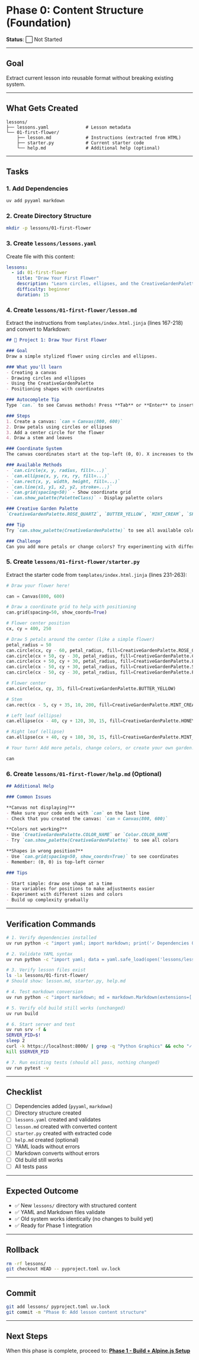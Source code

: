 # Phase 0: Content Structure (Foundation)

**Status**: ⬜ Not Started

---

## Goal

Extract current lesson into reusable format without breaking existing system.

---

## What Gets Created

```
lessons/
├── lessons.yaml              # Lesson metadata
└── 01-first-flower/
    ├── lesson.md             # Instructions (extracted from HTML)
    ├── starter.py            # Current starter code
    └── help.md               # Additional help (optional)
```

---

## Tasks

### 1. Add Dependencies

```bash
uv add pyyaml markdown
```

### 2. Create Directory Structure

```bash
mkdir -p lessons/01-first-flower
```

### 3. Create `lessons/lessons.yaml`

Create file with this content:

```yaml
lessons:
  - id: 01-first-flower
    title: "Draw Your First Flower"
    description: "Learn circles, ellipses, and the CreativeGardenPalette"
    difficulty: beginner
    duration: 15
```

### 4. Create `lessons/01-first-flower/lesson.md`

Extract the instructions from `templates/index.html.jinja` (lines 167-218) and convert to Markdown:

```markdown
## 🌸 Project 1: Draw Your First Flower

### Goal
Draw a simple stylized flower using circles and ellipses.

### What you'll learn
- Creating a canvas
- Drawing circles and ellipses
- Using the CreativeGardenPalette
- Positioning shapes with coordinates

### Autocomplete Tip
Type `can.` to see Canvas methods! Press **Tab** or **Enter** to insert working example code with all parameters. Then customize the values!

### Steps
1. Create a canvas: `can = Canvas(800, 600)`
2. Draw petals using circles or ellipses
3. Add a center circle for the flower
4. Draw a stem and leaves

### Coordinate System
The canvas coordinates start at the top-left (0, 0). X increases to the right, Y increases downward.

### Available Methods
- `can.circle(x, y, radius, fill=...)`
- `can.ellipse(x, y, rx, ry, fill=...)`
- `can.rect(x, y, width, height, fill=...)`
- `can.line(x1, y1, x2, y2, stroke=...)`
- `can.grid(spacing=50)` - Show coordinate grid
- `can.show_palette(PaletteClass)` - Display palette colors

### Creative Garden Palette
`CreativeGardenPalette.ROSE_QUARTZ`, `BUTTER_YELLOW`, `MINT_CREAM`, `SKY_BREEZE`, `LILAC_DREAM`, `CORAL_BLUSH`

### Tip
Try `can.show_palette(CreativeGardenPalette)` to see all available colors! Also available: `CalmOasisPalette` and `Color` (basic colors).

### Challenge
Can you add more petals or change colors? Try experimenting with different positions and sizes!
```

### 5. Create `lessons/01-first-flower/starter.py`

Extract the starter code from `templates/index.html.jinja` (lines 231-263):

```python
# Draw your flower here!

can = Canvas(800, 600)

# Draw a coordinate grid to help with positioning
can.grid(spacing=50, show_coords=True)

# Flower center position
cx, cy = 400, 250

# Draw 5 petals around the center (like a simple flower)
petal_radius = 50
can.circle(cx, cy - 60, petal_radius, fill=CreativeGardenPalette.ROSE_QUARTZ)  # Top
can.circle(cx + 50, cy - 30, petal_radius, fill=CreativeGardenPalette.CORAL_BLUSH)  # Top right
can.circle(cx + 50, cy + 30, petal_radius, fill=CreativeGardenPalette.LILAC_DREAM)  # Bottom right
can.circle(cx - 50, cy + 30, petal_radius, fill=CreativeGardenPalette.SKY_BREEZE)  # Bottom left
can.circle(cx - 50, cy - 30, petal_radius, fill=CreativeGardenPalette.PEACH_WHISPER)  # Top left

# Flower center
can.circle(cx, cy, 35, fill=CreativeGardenPalette.BUTTER_YELLOW)

# Stem
can.rect(cx - 5, cy + 35, 10, 200, fill=CreativeGardenPalette.MINT_CREAM)

# Left leaf (ellipse)
can.ellipse(cx - 40, cy + 120, 30, 15, fill=CreativeGardenPalette.HONEYDEW)

# Right leaf (ellipse)
can.ellipse(cx + 40, cy + 180, 30, 15, fill=CreativeGardenPalette.MINT_CREAM)

# Your turn! Add more petals, change colors, or create your own garden!

can
```

### 6. Create `lessons/01-first-flower/help.md` (Optional)

```markdown
## Additional Help

### Common Issues

**Canvas not displaying?**
- Make sure your code ends with `can` on the last line
- Check that you created the canvas: `can = Canvas(800, 600)`

**Colors not working?**
- Use `CreativeGardenPalette.COLOR_NAME` or `Color.COLOR_NAME`
- Try `can.show_palette(CreativeGardenPalette)` to see all colors

**Shapes in wrong position?**
- Use `can.grid(spacing=50, show_coords=True)` to see coordinates
- Remember: (0, 0) is top-left corner

### Tips

- Start simple: draw one shape at a time
- Use variables for positions to make adjustments easier
- Experiment with different sizes and colors
- Build up complexity gradually
```

---

## Verification Commands

```bash
# 1. Verify dependencies installed
uv run python -c "import yaml; import markdown; print('✓ Dependencies OK')"

# 2. Validate YAML syntax
uv run python -c "import yaml; data = yaml.safe_load(open('lessons/lessons.yaml')); print(f'✓ Found {len(data[\"lessons\"])} lesson(s)')"

# 3. Verify lesson files exist
ls -la lessons/01-first-flower/
# Should show: lesson.md, starter.py, help.md

# 4. Test markdown conversion
uv run python -c "import markdown; md = markdown.Markdown(extensions=['fenced_code']); print(md.convert(open('lessons/01-first-flower/lesson.md').read())[:100])"

# 5. Verify old build still works (unchanged)
uv run build

# 6. Start server and test
uv run srv -f &
SERVER_PID=$!
sleep 2
curl -k https://localhost:8000/ | grep -q "Python Graphics" && echo "✓ Server responds"
kill $SERVER_PID

# 7. Run existing tests (should all pass, nothing changed)
uv run pytest -v
```

---

## Checklist

- [ ] Dependencies added (`pyyaml`, `markdown`)
- [ ] Directory structure created
- [ ] `lessons.yaml` created and validates
- [ ] `lesson.md` created with converted content
- [ ] `starter.py` created with extracted code
- [ ] `help.md` created (optional)
- [ ] YAML loads without errors
- [ ] Markdown converts without errors
- [ ] Old build still works
- [ ] All tests pass

---

## Expected Outcome

- ✅ New `lessons/` directory with structured content
- ✅ YAML and Markdown files validate
- ✅ Old system works identically (no changes to build yet)
- ✅ Ready for Phase 1 integration

---

## Rollback

```bash
rm -rf lessons/
git checkout HEAD -- pyproject.toml uv.lock
```

---

## Commit

```bash
git add lessons/ pyproject.toml uv.lock
git commit -m "Phase 0: Add lesson content structure"
```

---

## Next Steps

When this phase is complete, proceed to:
**[Phase 1 - Build + Alpine.js Setup](./alpine-phase-1.md)**
